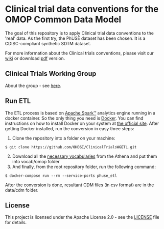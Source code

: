# Clinical trial data conventions for the OMOP Common Data Model

The goal of this repository is to apply Clinical trial data conventions to the 'real' data.
As the first try, the PhUSE dataset has been chosen. It is a CDISC-compliant synthetic SDTM dataset.

For more information about the Clinical trials conventions, please visit our [wiki](https://github.com/OHDSI/ClinicalTrialsWGETL/wiki) or download [pdf](docs/omop_clinical_trials_data_conventions_v1.0_July_2020.pdf) version.

## Clinical Trials Working Group

About the group - see [here](https://www.ohdsi.org/web/wiki/doku.php?id=projects:workgroups:clinicalstudy).

## Run ETL

The ETL process is based on [Apache Spark&trade;](https://spark.apache.org) analytics engine running in a docker container. So the only thing you need is [Docker](https://www.docker.com). You can find instructions on how to install Docker on your system at [the official site](https://www.docker.com/products/docker-desktop).
After getting Docker installed, run the conversion in easy three steps:
1. Clone the repository into a folder on your machine:
~~~
$ git clone https://github.com/OHDSI/ClinicalTrialsWGETL.git
~~~
2. Download all the [necessary vocabularies](vocab/omop/README.md) from the Athena and put them into vocab/omop folder
3. And finally, from the root repository folder, run the following command:
~~~
$ docker-compose run --rm --service-ports phuse_etl  
~~~

After the conversion is done, resultant CDM files (in csv format) are in the data/cdm folder.

## License

This project is licensed under the Apache License 2.0 - see the [LICENSE](LICENSE) file for details.

